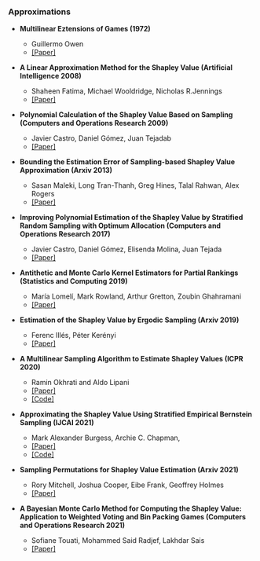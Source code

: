 ### Approximations

- **Multilinear Eztensions of Games (1972)**
  - Guillermo Owen
  - [[Paper]](https://www.jstor.org/stable/2661445)


- **A Linear Approximation Method for the Shapley Value (Artificial Intelligence 2008)**
  - Shaheen Fatima, Michael Wooldridge, Nicholas R.Jennings
  - [[Paper]](https://www.sciencedirect.com/science/article/pii/S0004370208000696)

- **Polynomial Calculation of the Shapley Value Based on Sampling (Computers and Operations Research 2009)**
  - Javier Castro, Daniel Gómez, Juan Tejadab
  - [[Paper]](https://www.sciencedirect.com/science/article/abs/pii/S0305054808000804)

- **Bounding the Estimation Error of Sampling-based Shapley Value Approximation (Arxiv 2013)**
  - Sasan Maleki, Long Tran-Thanh, Greg Hines, Talal Rahwan, Alex Rogers
  - [[Paper]](https://arxiv.org/abs/1306.4265)

- **Improving Polynomial Estimation of the Shapley Value by Stratified Random Sampling with Optimum Allocation (Computers and Operations Research 2017)**
  - Javier Castro, Daniel Gómez, Elisenda Molina, Juan Tejada
  - [[Paper]](https://www.sciencedirect.com/science/article/abs/pii/S030505481730028X)


- **Antithetic and Monte Carlo Kernel Estimators for Partial Rankings (Statistics and Computing 2019)**
  - María Lomelí, Mark Rowland, Arthur Gretton, Zoubin Ghahramani
  - [[Paper]](https://link.springer.com/article/10.1007/s11222-019-09859-z)


- **Estimation of the Shapley Value by Ergodic Sampling (Arxiv 2019)**
  - Ferenc Illés, Péter Kerényi
  - [[Paper]](https://arxiv.org/abs/1906.05224)

- **A Multilinear Sampling Algorithm to Estimate Shapley Values (ICPR 2020)**
  - Ramin Okhrati and Aldo Lipani
  - [[Paper]](https://arxiv.org/abs/2010.12082)
  - [[Code]](https://github.com/aldolipani/OwenShap)
 
- **Approximating the Shapley Value Using Stratified Empirical Bernstein Sampling (IJCAI 2021)**
  - Mark Alexander Burgess, Archie C. Chapman, 
  - [[Paper]](https://www.ijcai.org/proceedings/2021/11)
  - [[Code]](https://github.com/Markopolo141/Stratified_Empirical_Bernstein_Sampling)

- **Sampling Permutations for Shapley Value Estimation (Arxiv 2021)**
  - Rory Mitchell, Joshua Cooper, Eibe Frank, Geoffrey Holmes
  - [[Paper]](https://arxiv.org/abs/2104.12199)

- **A Bayesian Monte Carlo Method for Computing the Shapley Value: Application to Weighted Voting and Bin Packing Games (Computers and Operations Research 2021)**
  - Sofiane Touati, Mohammed Said Radjef, Lakhdar Sais
  - [[Paper]](https://www.sciencedirect.com/science/article/abs/pii/S0305054820302112)
